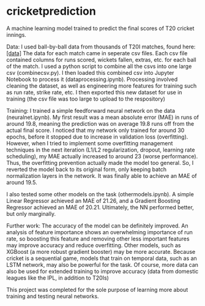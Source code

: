 # cricketprediction
A machine learning model trained to predict the final scores of T20 cricket innings.

Data: I used ball-by-ball data from thousands of T20I matches, found here: [[data]](https://cricsheet.org/matches/)
The data for each match came in seperate csv files. Each csv file contained columns for runs scored, wickets fallen, extras, etc. for each ball of the match. I used a python script to combine all the csvs into one large csv (combinecsv.py). I then loaded this combined csv into Jupyter Notebook to process it (dataprocessing.ipynb). Processing involved cleaning the dataset, as well as engineering more features for training such as run rate, strike rate, etc. I then exported this new dataset for use in training (the csv file was too large to upload to the respository)

Training: I trained a simple feedforward neural network on the data (neuralnet.ipynb). My first result was a mean absolute error (MAE) in runs of around 19.8, meaning the prediction was on average 19.8 runs off from the actual final score. I noticed that my network only trained for around 30 epochs, before it stopped due to increase in validation loss (overfitting). However, when I tried to implement some overfitting management techniques in the next iteration (L1/L2 regularization, dropout, learning rate scheduling), my MAE actually increased to around 23 (worse performance). Thus, the overfitting prevention actually made the model too general. So, I reverted the model back to its original form, only keeping batch normalization layers in the network. It was finally able to achieve an MAE of around 19.5.

I also tested some other models on the task (othermodels.ipynb). A simple Linear Regressor achieved an MAE of 21.26, and a Gradient Boosting Regressor achieved an MAE of 20.21. Ultimately, the NN performed better, but only marginally.

Further work: The accuracy of the model can be definitely improved. An analysis of feature importance shows an overwhelming importance of run rate, so boosting this feature and removing other less important features may improve accuracy and reduce overfitting. Other models, such as XGBoost (a more robust gradient booster) may be more accurate. Because cricket is a sequential game, models that train on temporal data, such as an LSTM network, may also be powerful for the task. Of course, more data can also be used for extended training to improve accuracy (data from domestic leagues like the IPL, in addition to T20Is)

This project was completed for the sole purpose of learning more about training and testing neural networks.
